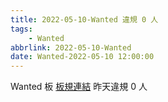 ```yaml
---
title: 2022-05-10-Wanted 違規 0 人
tags:
    - Wanted
abbrlink: 2022-05-10-Wanted
date: Wanted-2022-05-10 12:00:00
---
```

Wanted 板 [板規連結](https://www.ptt.cc/bbs/Wanted/M.1608829773.A.D3B.html)
昨天違規 0 人
